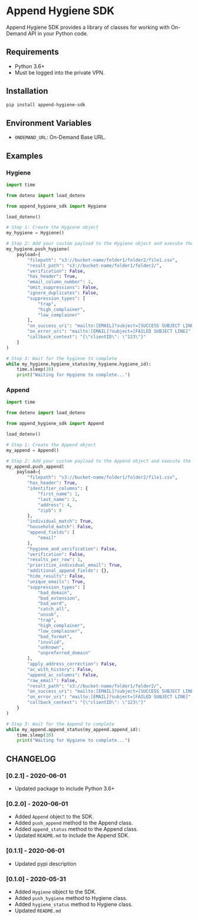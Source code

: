 # Append Hygiene SDK

Append Hygiene SDK provides a library of classes for working with On-Demand API in your Python code.

## Requirements

* Python 3.6+
* Must be logged into the private VPN.

## Installation

```bash
pip install append-hygiene-sdk 
```

## Environment Variables

- `ONDEMAND_URL`: On-Demand Base URL.

## Examples

### Hygiene

```python
import time

from dotenv import load_dotenv

from append_hygiene_sdk import Hygiene

load_dotenv()

# Step 1: Create the Hygiene object
my_hygiene = Hygiene()

# Step 2: Add your custom payload to the Hygiene object and execute the hygiene push
my_hygiene.push_hygiene(
    payload={
        "filepath": "s3://bucket-name/folder1/folder2/file1.csv",
        "result_path": "s3://bucket-name/folder1/folder2/",
        "verification": False,
        "has_header": True,
        "email_column_number": 1,
        "omit_suppressions": False,
        "ignore_duplicates": False,
        "suppression_types": [
            "trap",
            "high_complainer",
            "low_complainer"
        ],
        "on_success_uri": "mailto:[EMAIL]?subject=[SUCCESS SUBJECT LINE]",
        "on_error_uri": "mailto:[EMAIL]?subject=[FAILED SUBJECT LINE]",
        "callback_context": "{\"clientID\": \"123\"}"
    }
)

# Step 3: Wait for the hygiene to complete
while my_hygiene.hygiene_status(my_hygiene.hygiene_id):
    time.sleep(10)
    print("Waiting for Hygiene to complete...")
```

### Append

```python
import time

from dotenv import load_dotenv

from append_hygiene_sdk import Append

load_dotenv()

# Step 1: Create the Append object
my_append = Append()

# Step 2: Add your custom payload to the Append object and execute the Append push
my_append.push_append(
    payload={
        "filepath": "s3://bucket-name/folder1/folder2/file1.csv",
        "has_header": True,
        "identifier_columns": {
            "first_name": 1,
            "last_name": 2,
            "address": 4,
            "zip5": 8
        },
        "individual_match": True,
        "household_match": False,
        "append_fields": [
            "email"
        ],
        "hygiene_and_verification": False,
        "verification": False,
        "results_per_row": 1,
        "prioritize_individual_email": True,
        "additional_append_fields": {},
        "hide_results": False,
        "unique_emails": True,
        "suppression_types": [
            "bad_domain",
            "bad_extension",
            "bad_word",
            "catch_all",
            "unsub",
            "trap",
            "high_complainer",
            "low_complainer",
            "bad_format",
            "invalid",
            "unknown",
            "unpreferred_domain"
        ],
        "apply_address_correction": False,
        "ac_with_history": False,
        "append_ac_columns": False,
        "raw_email": False,
        "result_path": "s3://bucket-name/folder1/folder2/",
        "on_success_uri": "mailto:[EMAIL]?subject=[SUCCESS SUBJECT LINE]",
        "on_error_uri": "mailto:[EMAIL]?subject=[FAILED SUBJECT LINE]",
        "callback_context": "{\"clientID\": \"123\"}"
    }
)

# Step 3: Wait for the Append to complete
while my_append.append_status(my_append.append_id):
    time.sleep(10)
    print("Waiting for Hygiene to complete...")

```

## CHANGELOG

### [0.2.1] - 2020-06-01

- Updated package to include Python 3.6+

### [0.2.0] - 2020-06-01

- Added `Append` object to the SDK.
- Added `push_append` method to the Append class.
- Added `append_status` method to the Append class.
- Updated `README.md` to include the Append SDK.

### [0.1.1] - 2020-06-01

- Updated pypi description

### [0.1.0] - 2020-05-31

- Added `Hygiene` object to the SDK.
- Added `push_hygiene` method to Hygiene class.
- Added `hygiene_status` method to Hygiene class.
- Updated `README.md`